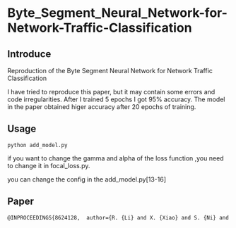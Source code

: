 # Byte_Segment_Neural_Network-for-Network-Traffic-Classification
## Introduce

Reproduction of the Byte Segment Neural Network for Network Traffic Classification

I have tried to reproduce this paper, but it may contain some errors and code irregularities. After I trained 5 epochs I got 95% accuracy. The model in the paper obtained higer accuracy after 20 epochs of training.

## Usage

```
python add_model.py
```

if you want to change the gamma and alpha of the loss function ,you need to change it in focal_loss.py.

you can change the config in the add_model.py[13-16]

## Paper

```latex
@INPROCEEDINGS{8624128,  author={R. {Li} and X. {Xiao} and S. {Ni} and H. {Zheng} and S. {Xia}},  booktitle={2018 IEEE/ACM 26th International Symposium on Quality of Service (IWQoS)},   title={Byte Segment Neural Network for Network Traffic Classification},   year={2018},  volume={},  number={},  pages={1-10},  doi={10.1109/IWQoS.2018.8624128}}
```

